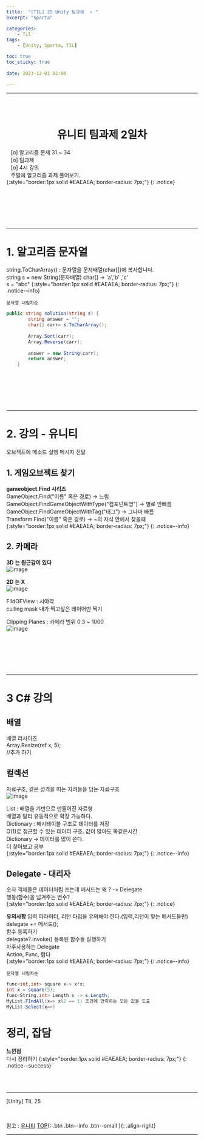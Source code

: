 ```yaml
---
title:  "[TIL] 25 Unity 팀과제  ⭐ "
excerpt: "Sparta"

categories:
    - Til
tags:
    - [Unity, Sparta, TIL]

toc: true
toc_sticky: true
 
date: 2023-12-01 02:00

---
```

- - -


<BR><BR>


<center><H1>  유니티 팀과제 2일차 </H1></center>

&nbsp;&nbsp; [o] 알고리즘 문제   31 ~ 34    
&nbsp;&nbsp; [o] 팀과제   
&nbsp;&nbsp; [o] 4시 강의   
&nbsp;&nbsp; 주말에 알고리즘 과제 풀어보기.  
{:style="border:1px solid #EAEAEA; border-radius: 7px;"}
{: .notice}  

<br><br><br><br><br>
- - - 

# 1. 알고리즘 문자열
string.ToCharArray() :  문자열을 문자배열(char[])에 복사합니다.  
string s = new String(문자배열) char[]   -> 'a','b' ,'c'  
s = "abc"
{:style="border:1px solid #EAEAEA; border-radius: 7px;"}
{: .notice--info}   
<div class="notice--primary" markdown="1"> 

`문자열 내림차순`
```c# 
public string solution(string s) {
        string answer = "";
        char[] carr= s.ToCharArray();
        
        Array.Sort(carr);
        Array.Reverse(carr);
        
        answer = new String(carr);
        return answer;
    }
```
</div>

<br><br><br><br><br>
- - - 

# 2. 강의 - 유니티  
오브젝트에 메소드 실행 메시지 전달

## 1. 게임오브젝트 찾기
**gameobject.Find 시리즈**  
GameObject.Find("이름" 혹은 경로) -> 느림  
GameObject.FindGameObjectWithType("컴포넌트명") -> 별로 안빠름  
GameObject.FindGameObjectWithTag("태그") -> 그나마 빠름  
Transform.Find("이름" 혹은 경로)  -> ~의 자식 안에서 찾을때  
{:style="border:1px solid #EAEAEA; border-radius: 7px;"}
{: .notice--info}   
## 2. 카메라
**3D 는 원근감이 있다**  
![image](https://github.com/levell1/levell1.github.io/assets/96651722/d6d8f31a-e618-4302-83fd-4c74001c9629)


**2D 는 X**  
![image](https://github.com/levell1/levell1.github.io/assets/96651722/eaed8fa8-5573-4b17-a1e5-8c53b0f52ad2)


FildOFView : 시야각  
culling mask 내가 찍고싶은 레이어만 찍기  

Clipping Planes : 카메라 범위 0.3 ~ 1000  
![image](https://github.com/levell1/levell1.github.io/assets/96651722/6540ccc2-10ef-406d-8a35-4c61870f4d06)

<br><br><br><br><br>
- - - 

# 3 C# 강의


## 배열

배열 리사이즈  
Array.Resize(ref x, 5);  
//추가 하기


## 컬렉션
자료구조, 같은 성격을 띠는 자려들을 담는 자료구조  
![image](https://github.com/levell1/levell1.github.io/assets/96651722/44fbc49a-38a4-4276-af37-7a589aa751cb)

List : 배열을 기반으로 만들어진 자료형  
배열과 달리 유동적으로 확장 가능하다.  
Dictionary : 해시테이블 구조로 데이터를 저장  
O(1)로 접근할 수 있는 데이터 구조. 값이 많아도 똑같은시간  
Dictionary -> 데이터를 많이 쓴다.  
더 찾아보고 공부  
{:style="border:1px solid #EAEAEA; border-radius: 7px;"}
{: .notice--info}  

## Delegate - 대리자
숫자 객체들은 데이터처럼 쓰는데 메서드는 왜 ? -> Delegate   
행동(함수)을 넘겨주는 변수?  
{:style="border:1px solid #EAEAEA; border-radius: 7px;"}
{: .notice}  

**유의사항**
입력 파라미터, 리턴 타입을 유의해야 한다.(입력,리턴이 맞는 메서드들만)  
delegate += 메서드();  
함수 등록하기  
delegate?.invoke() 등록된 함수들 실행하기  
자주사용하는 Delegate  
Action, Func, 람다  
{:style="border:1px solid #EAEAEA; border-radius: 7px;"}
{: .notice--info}  


<div class="notice--primary" markdown="1"> 

`문자열 내림차순`
```c# 
func<int,int> square x-> x*x;
int x = square(5);
func<String,int> Length s -> s.Length;
MyList.FIndAll(x=> x%2 == 1) 조건에 만족하는 모든 값을 도출
MyList.Select(x=>) 
```
</div>



# 정리, 잡담

**느낀점**  
다시 정리하기
{:style="border:1px solid #EAEAEA; border-radius: 7px;"}
{: .notice--success}


<br><br>
- - - 

[Unity] TIL 25

<br>

참고 : [유니티](https://docs.unity3d.com/kr/)
[TOP](#){: .btn .btn--info .btn--small }{: .align-right}
<br>
- - -
